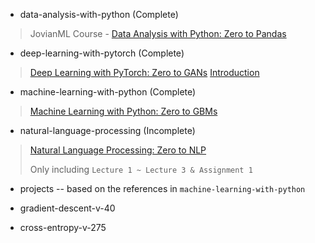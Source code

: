 
* data-analysis-with-python (Complete)
> JovianML Course - [Data Analysis with Python: Zero to Pandas](https://jovian.com/learn/data-analysis-with-python-zero-to-pandas)

* deep-learning-with-pytorch (Complete)
> [Deep Learning with PyTorch: Zero to GANs](https://jovian.com/learn/deep-learning-with-pytorch-zero-to-gans) [Introduction](https://www.youtube.com/watch?v=zEtukWs_B2I)

* machine-learning-with-python (Complete)
> [Machine Learning with Python: Zero to GBMs](https://jovian.ai/learn/machine-learning-with-python-zero-to-gbms) 

* natural-language-processing (Incomplete) 
> [Natural Language Processing: Zero to NLP](https://jovian.com/learn/nautral-language-processing-zero-to-nlp)
>
> Only including `Lecture 1 ~ Lecture 3 & Assignment 1`

* projects -- based on the references in `machine-learning-with-python`

* gradient-descent-v-40

* cross-entropy-v-275